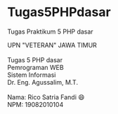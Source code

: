 # Tugas5PHPdasar
Tugas Praktikum 5 PHP dasar

UPN "VETERAN" JAWA TIMUR <br> <br>
Tugas 5 PHP dasar <br>
Pemrograman WEB <br>
Sistem Informasi <br>
Dr. Eng. Agussalim, M.T. <br>
<br>
Nama: Rico Satria Fandi :smile:
<br>
NPM: 19082010104
